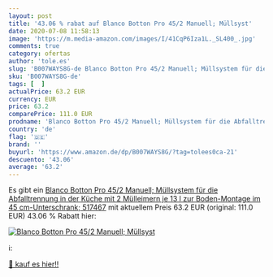 ```yaml
---
layout: post
title: '43.06 % rabat auf Blanco Botton Pro 45/2 Manuell; Müllsyst'
date: 2020-07-08 11:58:13
image: 'https://m.media-amazon.com/images/I/41CqP6Iza1L._SL400_.jpg'
comments: true
category: ofertas
author: 'tole.es'
slug: 'B007WAYS8G-de Blanco Botton Pro 45/2 Manuell; Müllsystem für die...'
sku: 'B007WAYS8G-de'
tags: [  ]
actualPrice: 63.2 EUR
currency: EUR
price: 63.2
comparePrice: 111.0 EUR
prodname: 'Blanco Botton Pro 45/2 Manuell; Müllsystem für die Abfalltrennung in der Küche  mit 2 Mülleimern  je 13 l   zur Boden-Montage im 45 cm-Unterschrank; 517467'
country: 'de'
flag: '🇩🇪'
brand: ''
buyurl: 'https://www.amazon.de/dp/B007WAYS8G/?tag=tolees0ca-21'
descuento: '43.06'
average: '63.2'
---
```


Es gibt ein [Blanco Botton Pro 45/2 Manuell; Müllsystem für die Abfalltrennung in der Küche  mit 2 Mülleimern  je 13 l   zur Boden-Montage im 45 cm-Unterschrank; 517467](https://www.amazon.de/dp/B007WAYS8G/?tag=tolees0ca-21) mit aktuellem Preis 63.2 EUR (original: 111.0 EUR) 43.06 % Rabatt hier:

[![Blanco Botton Pro 45/2 Manuell; Müllsyst](https://m.media-amazon.com/images/I/41CqP6Iza1L._SL400_.jpg)](https://www.amazon.de/dp/B007WAYS8G/?tag=tolees0ca-21)

ℹ️:


[🛒 kauf es hier!!](https://www.amazon.de/dp/B007WAYS8G/?tag=tolees0ca-21)
